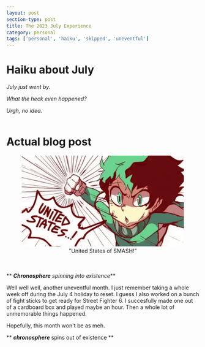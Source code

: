 ```yaml
---
layout: post
section-type: post
title: The 2023 July Experience
category: personal
tags: ['personal', 'haiku', 'skipped', 'uneventful']
---
```


 # Haiku about July

*July just went by.*

*What the heck even happened?*

*Urgh, no idea.*
<br/><br/>

# Actual blog post

<figure>
	<img src="/img/united-states-smash-united-states-of-smash.gif">
	<figcaption align=center>"United States of SMASH!"</figcaption>
</figure>

<br/><br/>
** __*Chronosphere*__ *spinning* *into* *existence*** 

Well well well, another uneventful month. I just remember taking a whole week off during the July 4 holiday to reset. I guess I also worked on a bunch of fight sticks to get ready for Street Fighter 6. I succesfully made one out of a cardboard box and played maybe an hour. Then a whole lot of unmemorable things happened. 

Hopefully, this month won't be as meh.

 ** __*chronosphere*__ spins out of existence **

